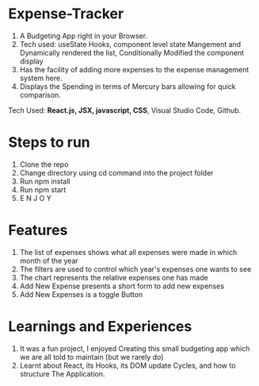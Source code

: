 # Expense-Tracker

1. A Budgeting App right in your Browser.
2. Tech used: useState Hooks, component level state Mangement and Dynamically rendered the list, Conditionally Modified the component display
4. Has the facility of adding more expenses to the expense management system here.
5. Displays the Spending in terms of Mercury bars allowing for quick comparison.

Tech Used: **React.js, JSX, javascript, CSS**, Visual Studio Code, Github.

# Steps to run

1. Clone the repo
2. Change directory using cd command into the project folder
3. Run npm install
4. Run npm start
5. E N J O Y

# Features

1. The list of expenses shows what all expenses were made in which month of the year
2. The filters are used to control which year's expenses one wants to see
3. The chart represents the relative expenses one has made
4. Add New Expense presents a short form to add new expenses
5. Add New Expenses is a toggle Button 

# Learnings and Experiences

1. It was a fun project, I enjoyed Creating this small budgeting app which we are all told to maintain (but we rarely do)
2. Learnt about React, its Hooks, its DOM update Cycles, and how to structure The Application.
